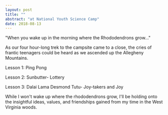 ```yaml
---
layout: post
title: ""
abstract: "at National Youth Science Camp"
date: 2018-08-13
---
```

"When you wake up in the morning where the Rhododendrons grow..."



As our four hour-long trek to the campsite came to a close, the cries of frantic teenagers could be heard as we ascended up the Allegheny Mountains.  

Lesson 1: Ping Pong

Lesson 2: Sunbutter- Lottery

Lesson 3: Dalai Lama Desmond Tutu- Joy-takers and Joy

While I won't wake up where the rhododendrons grow, I'll be holding onto the insightful ideas, values, and friendships gained from my time in the West Virginia woods.
